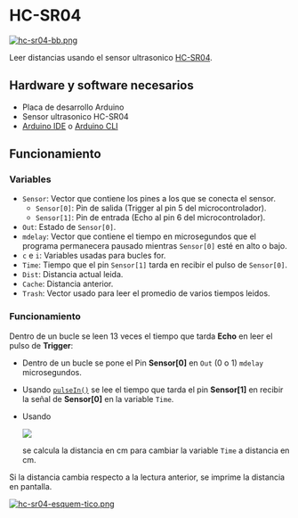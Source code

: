 # HC-SR04
[![hc-sr04-bb.png](https://i.postimg.cc/cJWJVQxS/hc-sr04-bb.png)](https://postimg.cc/Wd9jZqqW)

Leer distancias usando el sensor ultrasonico [HC-SR04](https://www.luisllamas.es/medir-distancia-con-arduino-y-sensor-de-ultrasonidos-hc-sr04/).

## Hardware y software necesarios
- Placa de desarrollo Arduino 
- Sensor ultrasonico HC-SR04
- [Arduino IDE](https://www.arduino.cc/en/software) o [Arduino CLI](https://arduino.github.io/arduino-cli/0.23/installation/)

## Funcionamiento
### Variables
- ```Sensor```: Vector que contiene los pines a los que se conecta el sensor.
    - ```Sensor[0]```: Pin de salida (Trigger al pin 5 del microcontrolador).
    - ```Sensor[1]```: Pin de entrada (Echo al pin 6 del microcontrolador).
- ```Out```: Estado de ```Sensor[0]```.
- ```mdelay```: Vector que contiene el tiempo en microsegundos que el programa permanecera pausado mientras ```Sensor[0]``` esté en alto o bajo.
- ```c``` e ```i```: Variables usadas para bucles for.
- ```Time```: Tiempo que el pin ```Sensor[1]``` tarda en recibir el pulso de ```Sensor[0]```.
- ```Dist```: Distancia actual leida.
- ```Cache```: Distancia anterior.
- ```Trash```: Vector usado para leer el promedio de varios tiempos leidos.

### Funcionamiento

 Dentro de un bucle se leen 13 veces el tiempo que tarda **Echo** en leer el pulso de **Trigger**:

 - Dentro de un bucle se pone el Pin **Sensor[0]** en ```Out``` (0 o 1) ```mdelay``` microsegundos.
 - Usando [```pulseIn()```](https://www.arduino.cc/reference/en/language/functions/advanced-io/pulsein/) se lee el tiempo que tarda el pin **Sensor[1]** en recibir la señal de **Sensor[0]** en la variable ```Time```.
 - Usando

    ![](https://www.luisllamas.es/wp-content/ql-cache/quicklatex.com-83780eae753d9e35a70b0ebb4f6803fa_l3.png)

    se calcula la distancia en cm para cambiar la variable ```Time``` a distancia en cm.
    
Si la distancia cambia respecto a la lectura anterior, se imprime la distancia en pantalla.

[![hc-sr04-esquem-tico.png](https://i.postimg.cc/7LNLDfhT/hc-sr04-esquem-tico.png)](https://postimg.cc/mct4yZQb)

